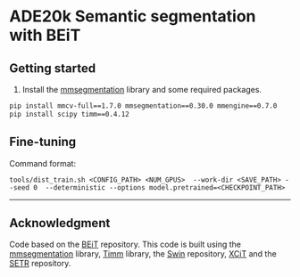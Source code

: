 # ADE20k Semantic segmentation with BEiT

## Getting started 

1. Install the [mmsegmentation](https://github.com/open-mmlab/mmsegmentation) library and some required packages.

```bash
pip install mmcv-full==1.7.0 mmsegmentation==0.30.0 mmengine==0.7.0 
pip install scipy timm==0.4.12
```

## Fine-tuning

Command format:
```
tools/dist_train.sh <CONFIG_PATH> <NUM_GPUS>  --work-dir <SAVE_PATH> --seed 0  --deterministic --options model.pretrained=<CHECKPOINT_PATH>
```

---

## Acknowledgment 

Code based on the [BEiT](https://github.com/microsoft/unilm/tree/master/beit) repository.
This code is built using the [mmsegmentation](https://github.com/open-mmlab/mmsegmentation) library, [Timm](https://github.com/rwightman/pytorch-image-models) library, the [Swin](https://github.com/microsoft/Swin-Transformer) repository, [XCiT](https://github.com/facebookresearch/xcit) and the [SETR](https://github.com/fudan-zvg/SETR) repository.
